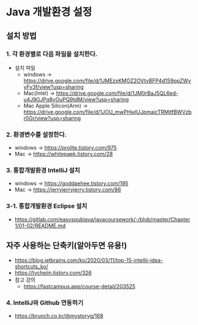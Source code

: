 # Java 개발환경 설정

## 설치 방법

### 1. 각 환경별로 다음 파일을 설치한다.
- 설치 파일
  - windows -> https://drive.google.com/file/d/1JMEzxKMOZ2OVtvBFP4d159ppZWvyFv3f/view?usp=sharing
  - Mac(Intel) -> https://drive.google.com/file/d/1JM0rBaJ5QL6ed-u4J9GJPq8yOuPQ9tdM/view?usp=sharing
  - Mac Apple Silicon(Arm) -> https://drive.google.com/file/d/1JOU_mwPHwIUJpmaicTRMitfBWVzbr0Gr/view?usp=sharing

### 2. 환경변수를 설정한다.
 - windows -> https://prolite.tistory.com/975
 - Mac -> https://whitepaek.tistory.com/28

### 3. 통합개발환경 IntelliJ 설치
- windows -> https://goddaehee.tistory.com/195
- Mac -> https://jerryjerryjerry.tistory.com/86

### 3-1. 통합개발환경 Eclipse 설치
- https://gitlab.com/easyspubjava/javacoursework/-/blob/master/Chapter1/01-02/README.md

## **자주 사용하는 단축키(알아두면 유용!)**
- https://blog.jetbrains.com/ko/2020/03/11/top-15-intellij-idea-shortcuts_ko/
- https://tychejin.tistory.com/326
- 참고 강의
  - https://fastcampus.app/course-detail/203525

### 4. IntelliJ와 Github 연동하기
- https://brunch.co.kr/@mystoryg/168